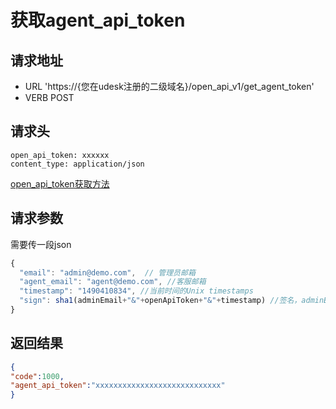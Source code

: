 获取agent_api_token
=======

请求地址
-----------------
+ URL 'https://{您在udesk注册的二级域名}/open_api_v1/get_agent_token'
+ VERB POST

请求头
---
```
open_api_token: xxxxxx
content_type: application/json
```
[open_api_token获取方法](http://www.udesk.cn/website/doc/api/%E7%99%BB%E5%BD%95%E6%8E%A5%E5%8F%A3/)


请求参数
----
需要传一段json
```javascript
{
  "email": "admin@demo.com",  // 管理员邮箱
  "agent_email": "agent@demo.com", //客服邮箱
  "timestamp": "1490410834", //当前时间的Unix timestamps
  "sign": sha1(adminEmail+"&"+openApiToken+"&"+timestamp) //签名，adminEmail(管理员邮箱),openApiToken,当前的时间戳用&拼接，然后用sha1加密后的结果
}
```

返回结果
-----------------

```json
{
"code":1000,
"agent_api_token":"xxxxxxxxxxxxxxxxxxxxxxxxxxxx"
}
```












